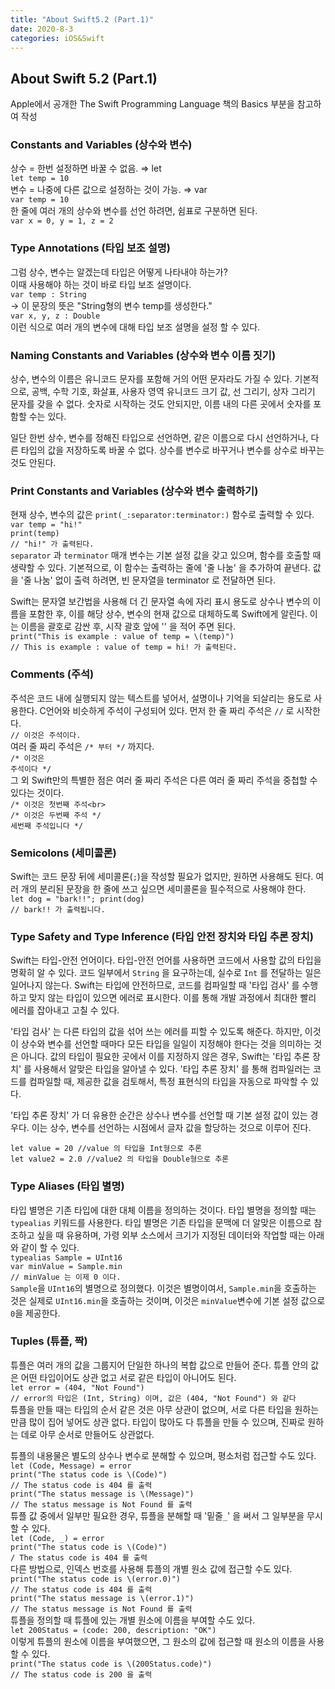 ```yaml
---
title: "About Swift5.2 (Part.1)"
date: 2020-8-3
categories: iOS&Swift
---
```

## About Swift 5.2 (Part.1)

Apple에서 공개한 The Swift Programming Language 책의 Basics 부분을 참고하여 작성

### Constants and Variables (상수와 변수)

상수 = 한번 설정하면 바꿀 수 없음. ⇒ let <br>
 `let temp = 10`<br>
변수 = 나중에 다른 값으로 설정하는 것이 가능. ⇒ var<br>
 `var temp = 10`<br>
한 줄에 여러 개의 상수와 변수를 선언 하려면, 쉼표로 구분하면 된다.<br>
`var x = 0, y = 1, z = 2`<br>

### Type Annotations (타입 보조 설명)

그럼 상수, 변수는 알겠는데 타입은 어떻게 나타내야 하는가?<br>
이때 사용해야 하는 것이 바로 타입 보조 설명이다.<br>
`var temp : String` <br>
→ 이 문장의 뜻은 "String형의 변수 temp를 생성한다."<br>
`var x, y, z : Double`<br>
이런 식으로 여러 개의 변수에 대해 타입 보조 설명을 설정 할 수 있다.

### Naming Constants and Variables (상수와 변수 이름 짓기)

상수, 변수의 이름은 유니코드 문자를 포함해 거의 어떤 문자라도 가질 수 있다.
기본적으로, 공백, 수학 기호, 화살표, 사용자 영역 유니코드 크기 값, 선 그리기, 상자 그리기 문자를 갖을 수 없다. 숫자로 시작하는 것도 안되지만, 이름 내의 다른 곳에서 숫자를 포함할 수는 있다.<br>

일단 한번 상수, 변수를 정해진 타입으로 선언하면, 같은 이름으로 다시 선언하거나, 다른 타입의 값을 저장하도록 바꿀 수 없다. 상수를 변수로 바꾸거나 변수를 상수로 바꾸는 것도 안된다.

### Print Constants and Variables (상수와 변수 출력하기)

현재 상수, 변수의 값은 `print(_:separator:terminator:)` 함수로 출력할 수 있다.<br>
`var temp = "hi!"`<br>
`print(temp)`<br>
`// "hi!" 가 출력된다.`<br>
`separator` 과 `terminator` 매개 변수는 기본 설정 값을 갖고 있으며, 함수를 호출할 때 생략할 수 있다. 기본적으로, 이 함수는 출력하는 줄에 '줄 나눔' 을 추가하여 끝낸다. 값을 '줄 나눔' 없이 출력 하려면, 빈 문자열을 terminator 로 전달하면 된다.<br>

Swift는 문자열 보간법을 사용해 더 긴 문자열 속에 자리 표시 용도로 상수나 변수의 이름을 포함한 후, 이를 해당 상수, 변수의 현재 값으로 대체하도록 Swift에게 알린다. 이는 이름을 괄호로 감싼 후, 시작 괄호 앞에 '\' 을 적어 주면 된다.<br>
`print("This is example : value of temp = \(temp)")`<br>
`// This is example : value of temp = hi! 가 출력된다.`<br>

### Comments (주석)

주석은 코드 내에 실행되지 않는 텍스트를 넣어서, 설명이나 기억을 되살리는 용도로 사용한다.
C언어와 비슷하게 주석이 구성되어 있다. 먼저 한 줄 짜리 주석은 `//` 로 시작한다.<br>
`// 이것은 주석이다.`<br>
여러 줄 짜리 주석은 `/* 부터 */` 까지다.<br>
`/* 이것은`<br>
`주석이다 */`<br>
그 외 Swift만의 특별한 점은 여러 줄 짜리 주석은 다른 여러 줄 짜리 주석을 중첩할 수 있다는 것이다.<br>
`/* 이것은 첫번째 주석<br>`<br>
`/* 이것은 두번째 주석 */`<br>
`세번째 주석입니다 */`<br>

### Semicolons (세미콜론)

Swift는 코드 문장 뒤에 세미콜론(`;`)을 작성할 필요가 없지만, 원하면 사용해도 된다.
여러 개의 분리된 문장을 한 줄에 쓰고 싶으면 세미콜론을 필수적으로 사용해야 한다.<br>
`let dog = "bark!!"; print(dog)`<br>
`// bark!! 가 출력됩니다.`<br>

### Type Safety and Type Inference (타입 안전 장치와 타입 추론 장치)

Swift는 타입-안전 언어이다. 타입-안전 언어를 사용하면 코드에서 사용할 값의 타입을 명확히 알 수 있다. 코드 일부에서 `String` 을 요구하는데, 실수로 `Int` 를 전달하는 일은 일어나지 않는다.
Swift는 타입에 안전하므로, 코드를 컴파일할 때 '타입 검사' 를 수행하고 맞지 않는 타입이 있으면 에러로 표시한다. 이를 통해 개발 과정에서 최대한 빨리 에러를 잡아내고 고칠 수 있다.<br>

'타입 검사' 는 다른 타입의 값을 섞어 쓰는 에러를 피할 수 있도록 해준다. 하지만, 이것이 상수와 변수를 선언할 때마다 모든 타입을 일일이 지정해야 한다는 것을 의미하는 것은 아니다. 값의 타입이 필요한 곳에서 이를 지정하지 않은 경우, Swift는 '타입 추론 장치' 를 사용해서 알맞은 타입을 알아낼 수 있다. 
'타입 추론 장치' 를 통해 컴파일러는 코드를 컴파일할 때, 제공한 값을 검토해서, 특정 표현식의 타입을 자동으로 파악할 수 있다.<br>

'타입 추론 장치' 가 더 유용한 순간은 상수나 변수를 선언할 때 기본 설정 값이 있는 경우다. 이는 상수, 변수를 선언하는 시점에서 글자 값을 할당하는 것으로 이루어 진다.<br>

`let value = 20 //value 의 타입을 Int형으로 추론`<br>
`let value2 = 2.0 //value2 의 타입을 Double형으로 추론`<br>

### Type Aliases (타입 별명)

타입 별명은 기존 타입에 대한 대체 이름을 정의하는 것이다. 타입 별명을 정의할 때는 `typealias` 키워드를 사용한다.
타입 별명은 기존 타입을 문맥에 더 알맞은 이름으로 참조하고 싶을 때 유용하며, 가령 외부 소스에서 크기가 지정된 데이터와 작업할 때는 아래와 같이 할 수 있다.<br>
`typealias Sample = UInt16`<br>
`var minValue = Sample.min`<br>
`// minValue 는 이제 0 이다.`<br>
`Sample`을 `UInt16`의 별명으로 정의했다. 이것은 별명이여서, `Sample.min`을 호출하는 것은 실제로 `UInt16.min`을 호출하는 것이며, 이것은 `minValue`변수에 기본 설정 값으로 `0`을 제공한다.<br>

### Tuples (튜플, 짝)

튜플은 여러 개의 값을 그룹지어 단일한 하나의 복합 값으로 만들어 준다. 튜플 안의 값은 어떤 타입이어도 상관 없고 서로 같은 타입이 아니어도 된다. <br>
`let error = (404, "Not Found")`<br>
`// error의 타입은 (Int, String) 이며, 값은 (404, "Not Found") 와 같다`<br>
튜플을 만들 때는 타입의 순서 같은 것은 아무 상관이 없으며, 서로 다른 타입을 원하는 만큼 많이 집어 넣어도 상관 없다. 타입이 많아도 다 튜플을 만들 수 있으며, 진짜로 원하는 데로 아무 순서로 만들어도 상관없다.<br>

튜플의 내용물은 별도의 상수나 변수로 분해할 수 있으며, 평소처럼 접근할 수도 있다.<br>
`let (Code, Message) = error`<br>
`print("The status code is \(Code)")`<br>
`// The status code is 404 를 출력`<br>
`print("The status message is \(Message)")`<br>
`// The status message is Not Found 를 출력`<br>
튜플 값 중에서 일부만 필요한 경우, 튜플을 분해할 때 '밑줄`_`' 을 써서 그 일부분을 무시할 수 있다.<br>
`let (Code, _) = error`<br>
`print("The status code is \(Code)")`<br>
`/ The status code is 404 를 출력`<br>
다른 방법으로, 인덱스 번호를 사용해 튜플의 개별 원소 값에 접근할 수도 있다.<br>
`print("The status code is \(error.0)")`<br>
`// The status code is 404 를 출력`<br>
`print("The status message is \(error.1)")`<br>
`// The status message is Not Found 를 출력`<br>
튜플을 정의할 때 튜플에 있는 개별 원소에 이름을 부여할 수도 있다.<br>
`let 200Status = (code: 200, description: "OK")`<br>
이렇게 튜플의 원소에 이름을 부여했으면, 그 원소의 값에 접근할 때 원소의 이름을 사용할 수 있다.<br>
`print("The status code is \(200Status.code)")`<br>
`// The status code is 200 을 출력`<br>
